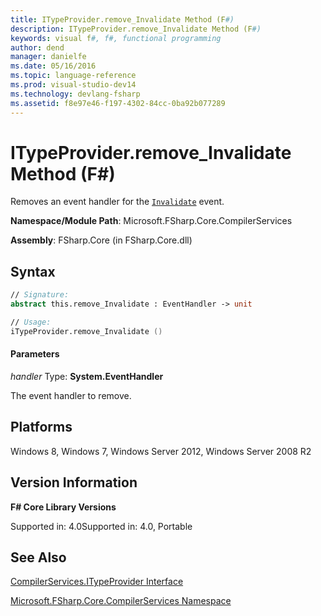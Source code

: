 ```yaml
---
title: ITypeProvider.remove_Invalidate Method (F#)
description: ITypeProvider.remove_Invalidate Method (F#)
keywords: visual f#, f#, functional programming
author: dend
manager: danielfe
ms.date: 05/16/2016
ms.topic: language-reference
ms.prod: visual-studio-dev14
ms.technology: devlang-fsharp
ms.assetid: f8e97e46-f197-4302-84cc-0ba92b077289 
---
```


# ITypeProvider.remove_Invalidate Method (F#)

Removes an event handler for the [`Invalidate`](https://msdn.microsoft.com/library/5a8d95dc-e462-4f07-90e4-9b8dfb82d100) event.

**Namespace/Module Path**: Microsoft.FSharp.Core.CompilerServices

**Assembly**: FSharp.Core (in FSharp.Core.dll)


## Syntax

```fsharp
// Signature:
abstract this.remove_Invalidate : EventHandler -> unit

// Usage:
iTypeProvider.remove_Invalidate ()
```

#### Parameters
*handler*
Type: **System.EventHandler**


The event handler to remove.

## Platforms
Windows 8, Windows 7, Windows Server 2012, Windows Server 2008 R2


## Version Information
**F# Core Library Versions**

Supported in: 4.0Supported in: 4.0, Portable

## See Also
[CompilerServices.ITypeProvider Interface](CompilerServices.ITypeProvider-Interface-%5BFSharp%5D.md)

[Microsoft.FSharp.Core.CompilerServices Namespace](Microsoft.FSharp.Core.CompilerServices-Namespace-%5BFSharp%5D.md)